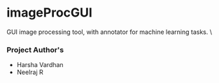 # imageProcGUI
GUI image processing tool, with annotator for machine learning tasks. \

### Project Author's 
- Harsha Vardhan
- Neelraj R
